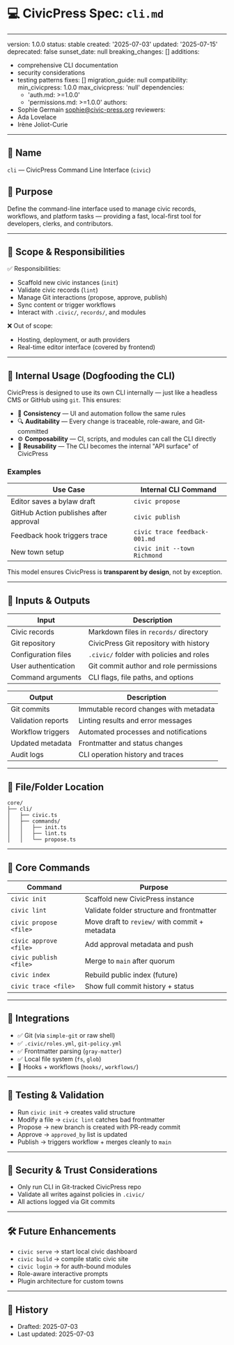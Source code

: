 # 💻 CivicPress Spec: `cli.md`

---
version: 1.0.0
status: stable
created: '2025-07-03'
updated: '2025-07-15'
deprecated: false
sunset_date: null
breaking_changes: []
additions:

- comprehensive CLI documentation
- security considerations
- testing patterns
fixes: []
migration_guide: null
compatibility:
  min_civicpress: 1.0.0
  max_civicpress: 'null'
  dependencies:
  - 'auth.md: >=1.0.0'
  - 'permissions.md: >=1.0.0'
authors:
- Sophie Germain <sophie@civic-press.org>
reviewers:
- Ada Lovelace
- Irène Joliot-Curie

---

## 📛 Name

`cli` — CivicPress Command Line Interface (`civic`)

## 🎯 Purpose

Define the command-line interface used to manage civic records, workflows, and
platform tasks — providing a fast, local-first tool for developers, clerks, and
contributors.

---

## 🧩 Scope & Responsibilities

✅ Responsibilities:

- Scaffold new civic instances (`init`)
- Validate civic records (`lint`)
- Manage Git interactions (propose, approve, publish)
- Sync content or trigger workflows
- Interact with `.civic/`, `records/`, and modules

❌ Out of scope:

- Hosting, deployment, or auth providers
- Real-time editor interface (covered by frontend)

---

## 🧰 Internal Usage (Dogfooding the CLI)

CivicPress is designed to use its own CLI internally — just like a headless CMS
or GitHub using `git`. This ensures:

- 🧪 **Consistency** — UI and automation follow the same rules
- 🔍 **Auditability** — Every change is traceable, role-aware, and Git-committed
- ⚙️ **Composability** — CI, scripts, and modules can call the CLI directly
- 🧩 **Reusability** — The CLI becomes the internal "API surface" of CivicPress

### Examples

| Use Case                               | Internal CLI Command          |
| -------------------------------------- | ----------------------------- |
| Editor saves a bylaw draft             | `civic propose`               |
| GitHub Action publishes after approval | `civic publish`               |
| Feedback hook triggers trace           | `civic trace feedback-001.md` |
| New town setup                         | `civic init --town Richmond`  |

This model ensures CivicPress is **transparent by design**, not by exception.

---

## 🔗 Inputs & Outputs

| Input                    | Description                           |
| ------------------------ | ------------------------------------- |
| Civic records            | Markdown files in `records/` directory |
| Git repository           | CivicPress Git repository with history |
| Configuration files      | `.civic/` folder with policies and roles |
| User authentication      | Git commit author and role permissions |
| Command arguments        | CLI flags, file paths, and options |

| Output                   | Description                           |
| ------------------------ | ------------------------------------- |
| Git commits              | Immutable record changes with metadata |
| Validation reports       | Linting results and error messages |
| Workflow triggers        | Automated processes and notifications |
| Updated metadata         | Frontmatter and status changes |
| Audit logs              | CLI operation history and traces |

---

## 📂 File/Folder Location

```
core/
├── cli/
│   ├── civic.ts
│   ├── commands/
│   │   ├── init.ts
│   │   ├── lint.ts
│   │   └── propose.ts
```

---

## 🔧 Core Commands

| Command                | Purpose                                        |
| ---------------------- | ---------------------------------------------- |
| `civic init`           | Scaffold new CivicPress instance               |
| `civic lint`           | Validate folder structure and frontmatter      |
| `civic propose <file>` | Move draft to `review/` with commit + metadata |
| `civic approve <file>` | Add approval metadata and push                 |
| `civic publish <file>` | Merge to `main` after quorum                   |
| `civic index`          | Rebuild public index (future)                  |
| `civic trace <file>`   | Show full commit history + status              |

---

## 🔌 Integrations

- ✅ Git (via `simple-git` or raw shell)
- ✅ `.civic/roles.yml`, `git-policy.yml`
- ✅ Frontmatter parsing (`gray-matter`)
- ✅ Local file system (`fs`, `glob`)
- 🔄 Hooks + workflows (`hooks/`, `workflows/`)

---

## 🧪 Testing & Validation

- Run `civic init` → creates valid structure
- Modify a file → `civic lint` catches bad frontmatter
- Propose → new branch is created with PR-ready commit
- Approve → `approved_by` list is updated
- Publish → triggers workflow + merges cleanly to `main`

---

## 🔐 Security & Trust Considerations

- Only run CLI in Git-tracked CivicPress repo
- Validate all writes against policies in `.civic/`
- All actions logged via Git commits

---

## 🛠️ Future Enhancements

- `civic serve` → start local civic dashboard
- `civic build` → compile static civic site
- `civic login` → for auth-bound modules
- Role-aware interactive prompts
- Plugin architecture for custom towns

---

## 📅 History

- Drafted: 2025-07-03
- Last updated: 2025-07-03
